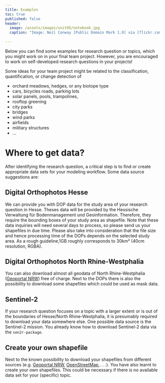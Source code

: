 ```yaml
---
title: Examples
toc: true
published: false
header:
  image: /assets/images/unit05/notebook.jpg
  caption: "Image: Neil Conway [Public Domain Mark 1.0] via [flickr.com](https://www.flickr.com/photos/neilconway/5625707813/in/photostream/)"
 
---
```

   
   
Below you can find some examples for research question or topics, which you might work on in your final team project.
However, you are encouraged to work on self-developed research questions in your projects! 

Some ideas for your team project might be related to the classification, quantification, or change detection of

* orchard meadows, hedges, or any biotope type
* cars, bicycles roads, parking lots
* solar panels, pools, trampolines,
* rooftop greening 
* city parks
* bridges
* wind parks
* airfields
* military structures
* ...

# Where to get data?
After identifying the research question, a critical step is to find or create appropriate data sets for your modeling workflow.
Some data source suggestions are:

## Digital Orthophotos Hesse

We can provide you with DOP data for the study area of your research question in Hesse.
Theses data will be provided by the Hessische Verwaltung für Bodenmanagement und Geoinformation.
Therefore, they require the  bounding boxes of your study area as shapefile.
Note that these data inquiries will need several days to process, so please send us your shapefiles in due time.
Please also take into consideration that the file size and hence processing time of the DOPs depends on the selected study area.
As a rough guideline,1GB roughly corresponds to 30km² (40cm resolution, RGBA).


## Digital Orthophotos North Rhine-Westphalia
You can also download almost all geodata of North Rhine-Westphalia ([Geoportal NRW](https://www.geoportal.nrw/)) free of charge.
Next to the DOPs there is also the possibility to download some shapefiles which could be used as mask data.
   
   
## Sentinel-2
If your research question focuses on a topic with a larger extent or is out of the boundaries of Hesse/North Rhine-Westphalia, it is presumably required to download your data somewhere else. One possible data source is the Sentinel-2 mission. You already know how to download Sentinel-2 data via the `sen2r-package`.
   
## Create your own shapefile
Next to the known possibility to download your shapefiles from different sources (e.g. [Geoportal NRW](https://www.geoportal.nrw/), [OpenStreetMap](https://www.openstreetmap.de/),`...`). You have also learnt to create your own shapefiles. This could be necessary if there is no available data set for your (specific) topic.


   
   